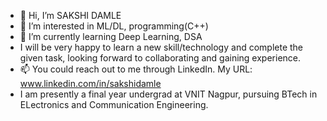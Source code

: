 - 👋 Hi, I’m SAKSHI DAMLE
- 👀 I’m interested in ML/DL, programming(C++)
- 🌱 I’m currently learning Deep Learning, DSA
- I will be very happy to learn a new skill/technology and complete the given task, looking forward to collaborating and gaining experience.
- 📫 You could reach out to me through LinkedIn. My URL: www.linkedin.com/in/sakshidamle
- I am presently a final year undergrad at VNIT Nagpur, pursuing BTech in ELectronics and Communication Engineering.
<!---
sakshid2706/sakshid2706 is a ✨ special ✨ repository because its `README.md` (this file) appears on your GitHub profile.
You can click the Preview link to take a look at your changes.
--->
